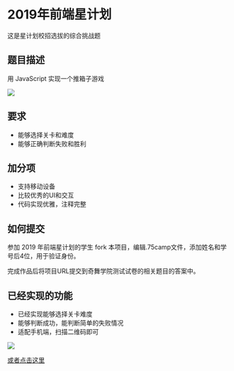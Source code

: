 # 2019年前端星计划

这是星计划校招选拔的综合挑战题

## 题目描述

用 JavaScript 实现一个推箱子游戏

![](https://p3.ssl.qhimg.com/t01a01fe1b96d05edcd.png)

## 要求

- 能够选择关卡和难度
- 能够正确判断失败和胜利

## 加分项

- 支持移动设备
- 比较优秀的UI和交互
- 代码实现优雅，注释完整

## 如何提交

参加 2019 年前端星计划的学生 fork 本项目，编辑.75camp文件，添加姓名和学号后4位，用于验证身份。

完成作品后将项目URL提交到奇舞学院测试试卷的相关题目的答案中。

## 已经实现的功能
- 已经实现能够选择关卡难度
- 能够判断成功，能判断简单的失败情况
- 适配手机端，扫描二维码即可

![](https://sp-1253807280.cos.ap-guangzhou.myqcloud.com/%E6%89%8B%E6%9C%BA%E7%9C%9F%E6%9C%BA%E6%B5%8B%E8%AF%95.png)

[或者点击这里](https://sp-1253807280.cos.ap-guangzhou.myqcloud.com/index-online.html)
